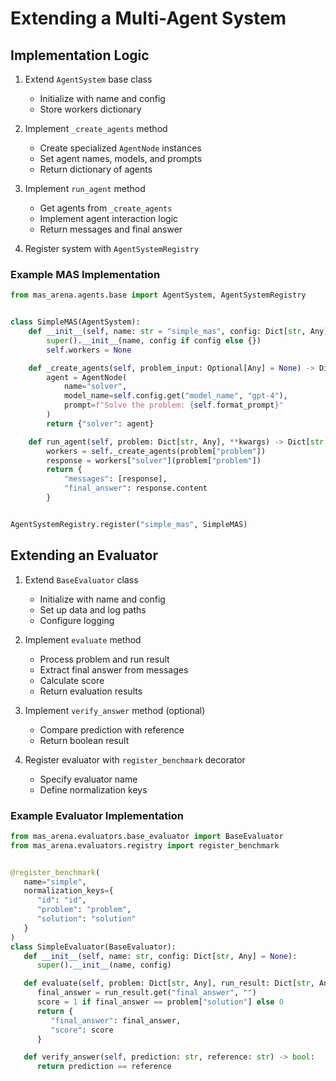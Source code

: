# Extending a Multi-Agent System

## Implementation Logic

1. Extend `AgentSystem` base class
   - Initialize with name and config
   - Store workers dictionary

2. Implement `_create_agents` method
   - Create specialized `AgentNode` instances
   - Set agent names, models, and prompts
   - Return dictionary of agents

3. Implement `run_agent` method
   - Get agents from `_create_agents`
   - Implement agent interaction logic
   - Return messages and final answer

4. Register system with `AgentSystemRegistry`

### Example MAS Implementation

```python
from mas_arena.agents.base import AgentSystem, AgentSystemRegistry


class SimpleMAS(AgentSystem):
    def __init__(self, name: str = "simple_mas", config: Dict[str, Any] = None):
        super().__init__(name, config if config else {})
        self.workers = None

    def _create_agents(self, problem_input: Optional[Any] = None) -> Dict[str, AgentNode]:
        agent = AgentNode(
            name="solver",
            model_name=self.config.get("model_name", "gpt-4"),
            prompt=f"Solve the problem: {self.format_prompt}"
        )
        return {"solver": agent}

    def run_agent(self, problem: Dict[str, Any], **kwargs) -> Dict[str, Any]:
        workers = self._create_agents(problem["problem"])
        response = workers["solver"](problem["problem"])
        return {
            "messages": [response],
            "final_answer": response.content
        }


AgentSystemRegistry.register("simple_mas", SimpleMAS)
```

## Extending an Evaluator

1. Extend `BaseEvaluator` class
   - Initialize with name and config
   - Set up data and log paths
   - Configure logging

2. Implement `evaluate` method
   - Process problem and run result
   - Extract final answer from messages
   - Calculate score
   - Return evaluation results

3. Implement `verify_answer` method (optional)
   - Compare prediction with reference
   - Return boolean result

4. Register evaluator with `register_benchmark` decorator
   - Specify evaluator name
   - Define normalization keys

### Example Evaluator Implementation

```python
from mas_arena.evaluators.base_evaluator import BaseEvaluator
from mas_arena.evaluators.registry import register_benchmark


@register_benchmark(
   name="simple",
   normalization_keys={
      "id": "id",
      "problem": "problem",
      "solution": "solution"
   }
)
class SimpleEvaluator(BaseEvaluator):
   def __init__(self, name: str, config: Dict[str, Any] = None):
      super().__init__(name, config)

   def evaluate(self, problem: Dict[str, Any], run_result: Dict[str, Any]) -> Dict[str, Any]:
      final_answer = run_result.get("final_answer", "")
      score = 1 if final_answer == problem["solution"] else 0
      return {
         "final_answer": final_answer,
         "score": score
      }

   def verify_answer(self, prediction: str, reference: str) -> bool:
      return prediction == reference 
```